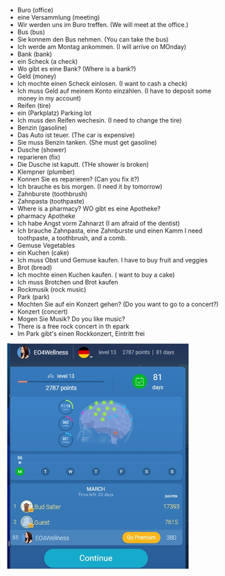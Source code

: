 * Buro (office)
* eine Versammlung (meeting)
* Wir werden uns im Buro treffen. (We will meet at the office.)
* Bus (bus)
* Sie konnem den Bus nehmen. (You can take the bus)
* Ich werde am Montag ankommen. (I will arrive on MOnday)
* Bank (bank)
* ein Scheck (a check)
* Wo gibt es eine Bank? (Where is a bank?)
* Geld (money)
* Ich mochte einen Scheck einlosen. (I want to cash a check)
* Ich muss Geld auf meinem Konto einzahlen. (I have to deposit some money in my account)
* Reifen (tire)
* ein (Parkplatz) Parking lot
* Ich muss den Reifen wechesin. (I need to change the tire)
* Benzin (gasoline)
* Das Auto ist teuer. (The car is expensive)
* Sie muss Benzin tanken. (She must get gasoline)
* Dusche (shower)
* reparieren (fix)
* Die Dusche ist kaputt. (THe shower is broken)
* Klempner (plumber)
* Konnen Sie es reparieren? (Can you fix it?)
* Ich brauche es bis morgen. (I need it by tomorrow)
* Zahnburste (toothbrush)
* Zahnpasta (toothpaste)
* Where is a pharmacy?  WO gibt es eine Apotheke?
* pharmacy Apotheke 
* Ich habe Angst vorm Zahnarzt (I am afraid of the dentist)
* Ich brauche Zahnpasta, eine Zahnburste und einen Kamm
  I need toothpaste, a toothbrush, and a comb.
* Gemuse Vegetables 
* ein Kuchen (cake)
* Ich muss Obst und Gemuse kaufen. I have to buy fruit and veggies
* Brot (bread)
* Ich mochte einen Kuchen kaufen. ( want to buy a cake)
* Ich muss Brotchen und Brot kaufen
* Rockmusik (rock music)
* Park (park)
* Mochten Sie auf ein Konzert gehen? (Do you want to go to a concert?)
* Konzert (concert)
* Mogen Sie Musik? Do you like music?
* There is a free rock concert in th epark
* Im Park gibt's einen Rockkonzert, Eintritt frei

![reults](https://github.com/EO4wellness/T-I-L/blob/main/polyglot/aleman/study-sessions/2021-March/2021-03-08-weekly-quiz.jpg)
